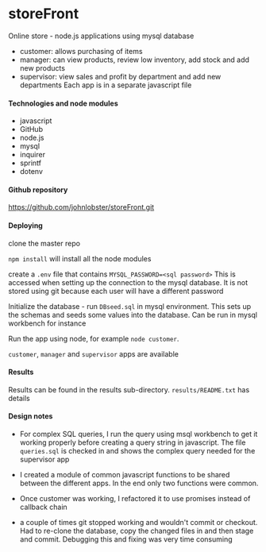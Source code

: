 # storeFront
Online store - node.js applications using mysql database
* customer: allows purchasing of items
* manager: can view products, review low inventory, add stock and add new products
* supervisor: view sales and profit by department and add new departments
Each app is in a separate javascript file

#### Technologies and node modules
* javascript
* GitHub
* node.js
* mysql
* inquirer
* sprintf
* dotenv

#### Github repository
<https://github.com/johnlobster/storeFront.git>

#### Deploying
clone the master repo

`npm install` will install all the node modules

create a `.env` file that contains
`MYSQL_PASSWORD=<sql password>`
This is accessed when setting up the connection to the mysql database. It is not
stored using git because each user will have a different password

Initialize the database - run `DBseed.sql` in mysql environment. This sets up the schemas and seeds some values into the database. Can be run in mysql workbench for instance

Run the app using node, for example
`node customer`.

`customer`, `manager` and `supervisor` apps are available

#### Results
Results can be found in the results sub-directory.
`results/README.txt` has details

#### Design notes

 * For complex SQL queries, I run the query using msql workbench to get it working properly before creating a query string in javascript. The file `queries.sql` is checked in and shows the complex query needed for the supervisor app

 * I created a module of common javascript functions to be shared between the different apps. In the end only two functions were common.

 * Once customer was working, I refactored it to use promises instead of callback chain

 * a couple of times git stopped working and wouldn't commit or checkout. Had to re-clone the database, copy the changed files in and then stage and commit. Debugging this and fixing was very time consuming

